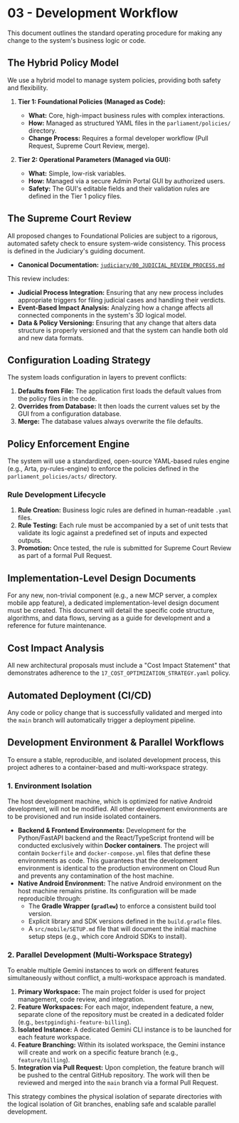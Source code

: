 # 03 - Development Workflow

This document outlines the standard operating procedure for making any change to the system's business logic or code.

## The Hybrid Policy Model

We use a hybrid model to manage system policies, providing both safety and flexibility.

1.  **Tier 1: Foundational Policies (Managed as Code):**
    *   **What:** Core, high-impact business rules with complex interactions.
    *   **How:** Managed as structured YAML files in the `parliament/policies/` directory.
    *   **Change Process:** Requires a formal developer workflow (Pull Request, Supreme Court Review, merge).

2.  **Tier 2: Operational Parameters (Managed via GUI):**
    *   **What:** Simple, low-risk variables.
    *   **How:** Managed via a secure Admin Portal GUI by authorized users.
    *   **Safety:** The GUI's editable fields and their validation rules are defined in the Tier 1 policy files.

## The Supreme Court Review

All proposed changes to Foundational Policies are subject to a rigorous, automated safety check to ensure system-wide consistency. This process is defined in the Judiciary's guiding document.

- **Canonical Documentation:** [`judiciary/00_JUDICIAL_REVIEW_PROCESS.md`](../judiciary/00_JUDICIAL_REVIEW_PROCESS.md)

This review includes:
- **Judicial Process Integration:** Ensuring that any new process includes appropriate triggers for filing judicial cases and handling their verdicts.
- **Event-Based Impact Analysis:** Analyzing how a change affects all connected components in the system's 3D logical model.
- **Data & Policy Versioning:** Ensuring that any change that alters data structure is properly versioned and that the system can handle both old and new data formats.

## Configuration Loading Strategy

The system loads configuration in layers to prevent conflicts:

1.  **Defaults from File:** The application first loads the default values from the policy files in the code.
2.  **Overrides from Database:** It then loads the current values set by the GUI from a configuration database.
3.  **Merge:** The database values always overwrite the file defaults.

## Policy Enforcement Engine

The system will use a standardized, open-source YAML-based rules engine (e.g., Arta, py-rules-engine) to enforce the policies defined in the `parliament_policies/acts/` directory.

### Rule Development Lifecycle

1.  **Rule Creation:** Business logic rules are defined in human-readable `.yaml` files.
2.  **Rule Testing:** Each rule must be accompanied by a set of unit tests that validate its logic against a predefined set of inputs and expected outputs.
3.  **Promotion:** Once tested, the rule is submitted for Supreme Court Review as part of a formal Pull Request.

## Implementation-Level Design Documents

For any new, non-trivial component (e.g., a new MCP server, a complex mobile app feature), a dedicated implementation-level design document must be created. This document will detail the specific code structure, algorithms, and data flows, serving as a guide for development and a reference for future maintenance.

## Cost Impact Analysis

All new architectural proposals must include a "Cost Impact Statement" that demonstrates adherence to the `17_COST_OPTIMIZATION_STRATEGY.yaml` policy.

## Automated Deployment (CI/CD)

Any code or policy change that is successfully validated and merged into the `main` branch will automatically trigger a deployment pipeline.

## Development Environment & Parallel Workflows

To ensure a stable, reproducible, and isolated development process, this project adheres to a container-based and multi-workspace strategy.

### **1. Environment Isolation**

The host development machine, which is optimized for native Android development, will not be modified. All other development environments are to be provisioned and run inside isolated containers.

*   **Backend & Frontend Environments:** Development for the Python/FastAPI backend and the React/TypeScript frontend will be conducted exclusively within **Docker containers**. The project will contain `Dockerfile` and `docker-compose.yml` files that define these environments as code. This guarantees that the development environment is identical to the production environment on Cloud Run and prevents any contamination of the host machine.
*   **Native Android Environment:** The native Android environment on the host machine remains pristine. Its configuration will be made reproducible through:
    *   The **Gradle Wrapper (`gradlew`)** to enforce a consistent build tool version.
    *   Explicit library and SDK versions defined in the `build.gradle` files.
    *   A `src/mobile/SETUP.md` file that will document the initial machine setup steps (e.g., which core Android SDKs to install).

### **2. Parallel Development (Multi-Workspace Strategy)**

To enable multiple Gemini instances to work on different features simultaneously without conflict, a multi-workspace approach is mandated.

1.  **Primary Workspace:** The main project folder is used for project management, code review, and integration.
2.  **Feature Workspaces:** For each major, independent feature, a new, separate clone of the repository must be created in a dedicated folder (e.g., `bestpgindighi-feature-billing`).
3.  **Isolated Instance:** A dedicated Gemini CLI instance is to be launched for each feature workspace.
4.  **Feature Branching:** Within its isolated workspace, the Gemini instance will create and work on a specific feature branch (e.g., `feature/billing`).
5.  **Integration via Pull Request:** Upon completion, the feature branch will be pushed to the central GitHub repository. The work will then be reviewed and merged into the `main` branch via a formal Pull Request.

This strategy combines the physical isolation of separate directories with the logical isolation of Git branches, enabling safe and scalable parallel development.